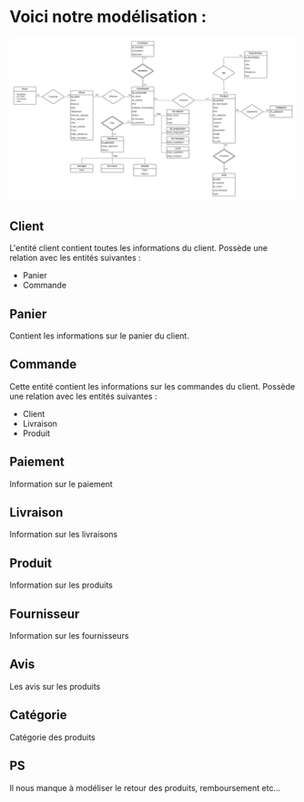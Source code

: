 Voici notre modélisation :
===========

![](Images/mod.png)


## Client

L'entité client contient toutes les informations du client.
Possède une relation avec les entités suivantes :
* Panier
* Commande

## Panier

Contient les informations sur le panier du client.

## Commande

Cette entité contient les informations sur les commandes du client.
Possède une relation avec les entités suivantes :
* Client
* Livraison
* Produit

## Paiement

Information sur le paiement 

## Livraison

Information sur les livraisons

## Produit

Information sur les produits

## Fournisseur

Information sur les fournisseurs

## Avis

Les avis sur les produits

## Catégorie

Catégorie des produits

## PS

Il nous manque à modéliser le retour des produits, remboursement etc...
